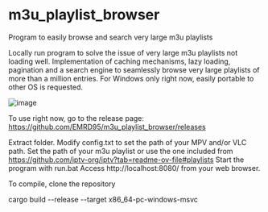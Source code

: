 # m3u_playlist_browser
Program to easily browse and search very large m3u playlists

Locally run program to solve the issue of very large m3u playlists not loading well. Implementation of caching mechanisms, lazy loading, pagination and a search engine to seamlessly browse very large playlists of more than a million entries. For Windows only right now, easily portable to other OS is requested.



![image](https://github.com/EMRD95/m3u_playlist_browser/assets/114953576/752dd51a-fb6a-45a9-a4c6-df02f7d36f25)


To use right now, go to the release page: https://github.com/EMRD95/m3u_playlist_browser/releases

Extract folder.
Modify config.txt to set the path of your MPV and/or VLC path.
Set the path of your m3u playlist or use the one included from https://github.com/iptv-org/iptv?tab=readme-ov-file#playlists
Start the program with run.bat
Access http://localhost:8080/ from your web browser.

To compile, clone the repository

cargo build --release --target x86_64-pc-windows-msvc
